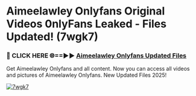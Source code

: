 # Aimeelawley Onlyfans Original Videos 0nlyFans Leaked - Files Updated! (7wgk7)

<h3>🔴 CLICK HERE 🌐==►► <a href="https://tinyurl.com/ehrbuxhb" rel="nofollow">Aimeelawley Onlyfans Updated Files</a></h3>

Get Aimeelawley Onlyfans and all content. Now you can access all videos and pictures of Aimeelawley Onlyfans. New Updated Files 2025!

[![7wgk7](https://i.imgur.com/lVYEuWS.gif)](https://tinyurl.com/ehrbuxhb)

